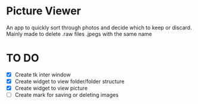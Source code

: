 # Picture Viewer
An app to quickly sort through photos and decide which to keep or discard.
Mainly made to delete .raw files .jpegs with the same name 

# TO DO
- [x] Create tk inter window 
- [x] Create widget to view folder/folder structure
- [x] Create widget to view picture
- [ ] Create mark for saving or deleting images 